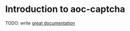 # Introduction to aoc-captcha

TODO: write [great documentation](http://jacobian.org/writing/what-to-write/)
